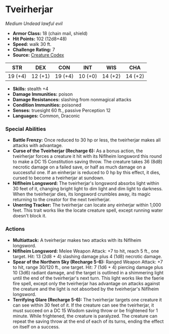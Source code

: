 # Tveirherjar

*Medium* *Undead* *lawful evil*

- **Armor Class:** 18 (chain mail, shield)
- **Hit Points:** 102 (12d8+48)
- **Speed:** walk 30 ft.
- **Challenge Rating:** 7
- **Source:** [Creature Codex](https://koboldpress.com/kpstore/product/creature-codex-for-5th-edition-dnd/)

| STR | DEX | CON | INT | WIS | CHA |
| --- | --- | --- | --- | --- | --- |
| 19 (+4) | 12 (+1) | 19 (+4) | 10 (+0) | 14 (+2) | 14 (+2) |

- **Skills:** stealth +4
- **Damage Immunities:** poison
- **Damage Resistances:** slashing from nonmagical attacks
- **Condition Immunities:** poisoned
- **Senses:** truesight 60 ft., passive Perception 12
- **Languages:** Common, Draconic
### Special Abilities
- **Battle Frenzy:** Once reduced to 30 hp or less, the tveirherjar makes all attacks with advantage.
- **Curse of the Tveirherjar (Recharge 6):** As a bonus action, the tveirherjar forces a creature it hit with its Niflheim longsword this round to make a DC 15 Constitution saving throw. The creature takes 36 (8d8) necrotic damage on a failed save, or half as much damage on a successful one. If an einherjar is reduced to 0 hp by this effect, it dies, cursed to become a tveirherjar at sundown.
- **Niflheim Longsword:** The tveirherjar's longsword absorbs light within 30 feet of it, changing bright light to dim light and dim light to darkness. When the tveirherjar dies, its longsword crumbles away, its magic returning to the creator for the next tveirherjar.
- **Unerring Tracker:** The tveirherjar can locate any einherjar within 1,000 feet. This trait works like the locate creature spell, except running water doesn't block it.
### Actions
- **Multiattack:** A tveirherjar makes two attacks with its Niflheim longsword.
- **Niflheim Longsword:** Melee Weapon Attack: +7 to hit, reach 5 ft., one target. Hit: 13 (2d8 + 4) slashing damage plus 4 (1d8) necrotic damage.
- **Spear of the Northern Sky (Recharge 5-6):** Ranged Weapon Attack: +7 to hit, range 30/120 ft., one target. Hit: 7 (1d6 + 4) piercing damage plus 10 (3d6) radiant damage, and the target is outlined in a shimmering light until the end of the tveirherjar's next turn. This light works like the faerie fire spell, except only the tveirherjar has advantage on attacks against the creature and the light is not absorbed by the tveirherjar's Niflheim longsword.
- **Terrifying Glare (Recharge 5-6):** The tveirherjar targets one creature it can see within 30 feet of it. If the creature can see the tveirherjar, it must succeed on a DC 15 Wisdom saving throw or be frightened for 1 minute. While frightened, the creature is paralyzed. The creature can repeat the saving throw at the end of each of its turns, ending the effect on itself on a success.
